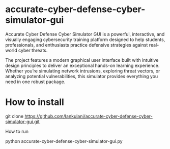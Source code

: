 # accurate-cyber-defense-cyber-simulator-gui
Accurate Cyber Defense Cyber Simulator GUI is a powerful, interactive, and visually engaging cybersecurity training platform designed to help students, professionals, 
and enthusiasts practice defensive strategies against real-world cyber threats. 

The project features a modern graphical user interface built with intuitive design principles to deliver an exceptional hands-on learning experience. 
Whether you’re simulating network intrusions, exploring threat vectors, or analyzing potential vulnerabilities, this simulator provides everything you need in one robust package.


# How to install

git clone https://github.com/Iankulani/accurate-cyber-defense-cyber-simulator-gui.git

How to run


python accurate-cyber-defense-cyber-simulator-gui.py

